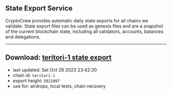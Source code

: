 ## State Export Service
CryptoCrew provides automatic daily state exports for all chains we validate. State export files can be used as genesis files and are a snapshot of the current blockchain state, including all validators, accounts, balances and delegations.

---
**Download: [teritori-1 state export](https://dl.ccvalidators.com/SERVICE/teritori/teritori-1_export_5821097.json)**
---

- last updated: Sat Oct 28 2023 23:42:20
- chain id: `teritori-1`
- export height: `5821097`
- use for: airdrops, local tests, chain recovery
